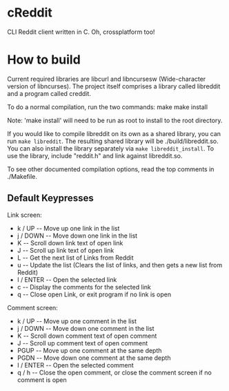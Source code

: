 cReddit
=======

CLI Reddit client written in C. Oh, crossplatform too!


How to build
============
Current required libraries are libcurl and libncursesw (Wide-character version
of libncurses). The project itself comprises a library called libreddit and a
program called creddit.

To do a normal compilation, run the two commands:
make
make install

Note: 'make install' will need to be run as root to install to the root
directory.


If you would like to compile libreddit on its own as a shared library, you can
run ``` make libreddit ```. The resulting shared library will be
./build/libreddit.so.  You can also install the library separately via ``` make
libreddit_install ```.  To use the library, include "reddit.h" and link against
libreddit.so.

To see other documented compilation options, read the top comments in ./Makefile.

Default Keypresses
------------------

Link screen:
*    k / UP      -- Move up one link in the list
*    j / DOWN    -- Move down one link in the list
*    K           -- Scroll down link text of open link
*    J           -- Scroll up link text of open link 
*    L           -- Get the next list of Links from Reddit
*    u           -- Update the list (Clears the list of links, and then gets a new list from Reddit)
*    l / ENTER   -- Open the selected link
*    c           -- Display the comments for the selected link
*    q           -- Close open Link, or exit program if no link is open

Comment screen:
*    k / UP      -- Move up one comment in the list
*    j / DOWN    -- Move down one comment in the list
*    K           -- Scroll down comment text of open comment
*    J           -- Scroll up comment text of open comment
*    PGUP        -- Move up one comment at the same depth
*    PGDN        -- Move down one comment at the same depth
*    l / ENTER   -- Open the selected comment
*    q / h       -- Close the open comment, or close the comment screen if no comment is open
